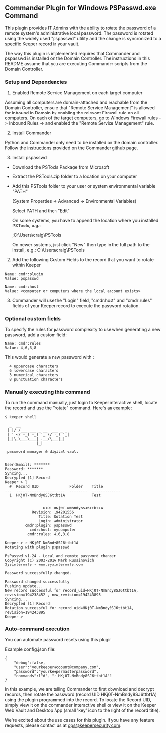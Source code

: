 Commander Plugin for Windows PSPasswd.exe Command
----

This plugin provides IT Admins with the ability to rotate the password of a remote system's administrative local password. The password is rotated using the widely used "pspasswd" utility and the change is syncronized to a specific Keeper record in your vault.  

The way this plugin is implemented requires that Commander and pspasswd is installed on the Domain Controller.  The instructions in this README assume that you are executing Commander scripts from the Domain Controller.

### Setup and Dependencies

1) Enabled Remote Service Management on each target computer

Assuming all computers are domain-attached and reachable from the Domain Controller, ensure that "Remote Service Management" is allowed for inbound in Domain by enabling the relevant Firewall rule on all computers.  On each of the target computers, go to Windows Firewall rules -> Inbound Rules -> and enabled the "Remote Service Management" rule.

2) Install Commander

Python and Commander only need to be installed on the domain controller.  Follow the [instructions](https://github.com/Keeper-Security/Commander#installation) provided on the Commander github page.

3) Install pspasswd 

- Download the [PSTools Package](https://docs.microsoft.com/en-us/sysinternals/downloads/pspasswd) from Microsoft

- Extract the PSTools.zip folder to a location on your computer

- Add this PSTools folder to your user or system environmental variable "PATH"
  
  (System Properties -> Advanced -> Environmental Variables)

  Select PATH and then "Edit"

  On some systems, you have to append the location where you installed PSTools, e.g.:

  ;C:\Users\craig\PSTools

  On newer systems, just click "New" then type in the full path to the install, e.g.:
  C:\Users\craig\PSTools

2) Add the following Custom Fields to the record that you want to rotate within Keeper

```
Name: cmdr:plugin
Value: pspasswd

Name: cmdr:host
Value: <computer or computers where the local account exists>
```

3) Commander will use the "Login" field, "cmdr:host" and "cmdr:rules" fields of your Keeper record to execute the password rotation.

### Optional custom fields

To specify the rules for password complexity to use when generating a new password, add a custom field:

```
Name: cmdr:rules
Value: 4,6,3,8
```

This would generate a new password with :
```
  4 uppercase characters
  6 lowercase characters
  3 numerical characters
  8 punctuation characters
```

### Manually executing this command

To run the command manually, just login to Keeper interactive shell, locate the record and use the "rotate" command.  Here's an example:

```
$ keeper shell

  _  __
 | |/ /___ ___ _ __  ___ _ _
 | ' </ -_) -_) '_ \/ -_) '_|
 |_|\_\___\___| .__/\___|_|
              |_|

 password manager & digital vault


User(Email): *******
Password: *******
Syncing...
Decrypted [1] Record
Keeper > l
  #  Record UID              Folder    Title
---  ----------------------  --------  -------------
  1  HKj0T-NmBndy8SJ6ttbt1A            Test


                 UID: HKj0T-NmBndy8SJ6ttbt1A
            Revision: 194201556
               Title: Rotation Test
               Login: Administrator
         cmdr:plugin: pspasswd
           cmdr:host: mycomputer
          cmdr:rules: 4,6,3,8

Keeper > r HKj0T-NmBndy8SJ6ttbt1A
Rotating with plugin pspasswd

PsPasswd v1.24 - Local and remote password changer
Copyright (C) 2003-2016 Mark Russinovich
Sysinternals - www.sysinternals.com

Password successfully changed.

Password changed successfully
Pushing update...
New record successful for record_uid=HKj0T-NmBndy8SJ6ttbt1A, revision=194238452 , new_revision=194243895
Syncing...
Decrypted [1] Record
Rotation successful for record_uid=HKj0T-NmBndy8SJ6ttbt1A, revision=194243895
Keeper >
```

### Auto-command execution

You can automate password resets using this plugin

Example config.json file:

```
{                                                                               
    "debug":false,
    "user":"yourkeeperaccount@company.com",
    "password":"yourkeepermasterpassword",
    "commands":["d", "r HKj0T-NmBndy8SJ6ttbt1A"]
}
```

In this example, we are telling Commander to first download and decrypt records, then rotate the password (record UID HKj0T-NmBndy8SJ6ttbt1A) using the plugin programmed into the record. To locate the Record UID, simply view it on the commander interactive shell or view it on the Keeper Web Vault and Desktop App (small 'key' icon to the right of the record title).

We're excited about the use cases for this plugin. If you have any feature requests, please contact us at ops@keepersecurity.com.

